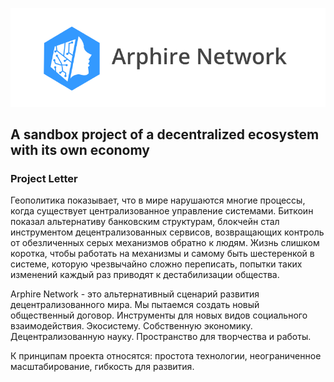 
![logo](appdata/assets/img/banner.png)

## A sandbox project of a decentralized ecosystem with its own economy

### Project Letter

Геополитика показывает, что в мире нарушаются многие процессы, когда существует централизованное управление системами. Биткоин показал альтернативу банковским структурам, блокчейн стал инструментом децентрализованных сервисов, возвращающих контроль от обезличенных серых механизмов обратно к людям. Жизнь слишком коротка, чтобы работать на механизмы и самому быть шестеренкой в системе, которую чрезвычайно сложно переписать, попытки таких изменений каждый раз приводят к дестабилизации общества.

Arphire Network - это альтернативный сценарий развития децентрализованного мира. Мы пытаемся создать новый общественный договор. Инструменты для новых видов социального взаимодействия. Экосистему. Собственную экономику. Децентрализованную науку. Пространство для творчества и работы.

К принципам проекта относятся: простота технологии, неограниченное масштабирование, гибкость для развития.
